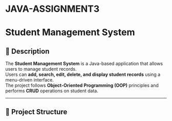 # JAVA-ASSIGNMENT3
# Student Management System

## 📌 Description  
The **Student Management System** is a Java-based application that allows users to manage student records.  
Users can **add, search, edit, delete, and display student records** using a menu-driven interface.  
The project follows **Object-Oriented Programming (OOP)** principles and performs **CRUD** operations on student data.

---

## 📂 Project Structure  


